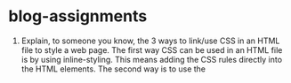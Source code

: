 # blog-assignments

1) Explain, to someone you know, the 3 ways to link/use CSS in an HTML file to style a web page.
    The first way CSS can be used in an HTML file is by using inline-styling. This means adding the CSS rules directly into the HTML elements. 
    The second way is to use the <style> tag inside the html.
    The third way is tho use an external CSS file and link it to the HTML.
  
2) Describe 2 (your choice) pseudo-selectors and discuss what they are used for.
    ":hover" is a psuedo selector that allows you to change a buttons color when the users pointer hovers over it.
    ":lang" is another psuedo that allows you to select an elements based on its contect language.

3) How do you describe the DOM, as you know it so far?
    DOM stands for Document Object Model. It is a programming interface for web documents. The DOM allows the HTML source or browser window to be modified with a programming language.

4) How is JavaScript different from CSS? In what ways? How are they similar?
    CSS is used for styling web pages. Javascript is an object oriented programming language used to manipulate data in files such as .css or .html.
    Both of these languages are used to manipulate web pages. 
